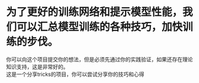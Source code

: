 # 为了更好的训练网络和提示模型性能，我们可以汇总模型训练的各种技巧，加快训练的步伐。

你可以向这个项目提交你的想法，但是必须先通过你的实践验证，如果还存在理论知识支持，这是非常好的。  
这是一个分享tricks的项目，你可以尝试分享你的技巧和心得
